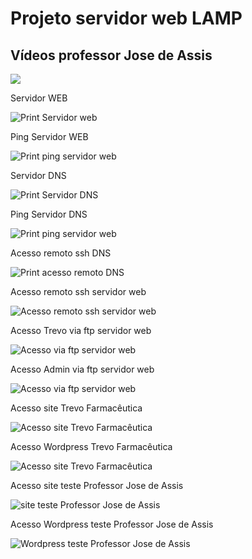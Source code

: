 #   Projeto servidor web LAMP
## Vídeos professor Jose de Assis
[![](http://img.youtube.com/vi/fqR5SymRgLQ/0.jpg)](http://www.youtube.com/watch?v=fqR5SymRgLQ "Curso Linux WEB Server Level 1")

Servidor WEB

![Print Servidor web](https://github.com/marcossalves/Servidor_WEB/blob/master/imagens/Servidor_webserver_Centos.png)


Ping Servidor WEB

![Print ping servidor web](https://github.com/marcossalves/Servidor_WEB/blob/master/imagens/ping_servidor_web.png)


Servidor DNS

![Print Servidor DNS](https://github.com/marcossalves/Servidor_WEB/blob/master/imagens/Servidor_dns_Centos.png)


Ping Servidor DNS

![Print ping servidor web](https://github.com/marcossalves/Servidor_WEB/blob/master/imagens/ping_servidor_dns.png)



Acesso remoto ssh DNS

![Print acesso remoto DNS](https://github.com/marcossalves/Servidor_WEB/blob/master/imagens/acesso_remoto_ssh_servidor_dns.png)

Acesso remoto ssh servidor web

![Acesso remoto ssh servidor web](https://github.com/marcossalves/Servidor_WEB/blob/master/imagens/acesso_remoto_ssh_servidor_web.png)


Acesso Trevo via ftp servidor web

![Acesso via ftp servidor web](https://github.com/marcossalves/Servidor_WEB/blob/master/imagens/acesso_servidor_web_via_ftp.png)


Acesso Admin via ftp servidor web

![Acesso via ftp servidor web](https://github.com/marcossalves/Servidor_WEB/blob/master/imagens/acesso_servidor_web_via_ftp_admin.png)


Acesso site Trevo Farmacêutica

![Acesso site Trevo Farmacêutica](https://github.com/marcossalves/Servidor_WEB/blob/master/imagens/print_site_trevo.png)


Acesso Wordpress Trevo Farmacêutica

![Acesso site Trevo Farmacêutica](https://github.com/marcossalves/Servidor_WEB/blob/master/imagens/print_trevofarmaceutica_wordpress.png)


Acesso site teste Professor Jose de Assis

![site teste Professor Jose de Assis](https://github.com/marcossalves/Servidor_WEB/blob/master/imagens/print_site_jose.png)

Acesso Wordpress teste Professor Jose de Assis

![Wordpress teste Professor Jose de Assis](https://github.com/marcossalves/Servidor_WEB/blob/master/imagens/print_acesso_wordpress_jose.png)

